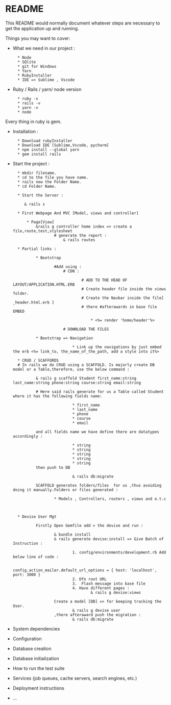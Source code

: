 # README

This README would normally document whatever steps are necessary to get the
application up and running.

Things you may want to cover:

* What we need in our project :
    
        * Node
        * SQlite
        * git for Windows
        * Yarn
        * RubyInstaller
        * IDE => Sublime , Vscode

* Ruby / Rails / yarn/ node version

        * ruby -v
        * rails -v
        * yarn -v
        * node

Every thing in ruby is gem.

* Installation :

        * Download rubyInstaller
        * Download IDE [Sublime,Vscode, pycharm]
        * npm install --global yarn
        * gem install rails

* Start the project :

        * mkdir filename.
        * cd to the file you have name.
        * rails new the Folder Name.
        * cd Folder Name.

        * Start the Server :

           & rails s

        * First Webpage And MVC [Model, views and controller]

            * Page[View]
                &rails g controller home index => create a file,route,test,stylesheet
                        # generate the report :
                            & rails routes
        
        * Partial links :

                * Bootstrap 

                        #Add using :
                            # CDN :

                                    # ADD TO THE HEAD OF LAYOUT/APPLICATION.HTML.ERB
                                    # Create header file inside the views folder.
                                    # Create the Navbar inside the file[ _header.html.erb ]                                    
                                    # there #afterawards in base file EMBED 

                                        * <%= render 'home/header'%>
                                        
                            # DOWNLOAD THE FILES

                * Bootstrap => Navigation

                                * Link up the navigations by just embed the erb <%= link_to, the_name_of_the_path, add a style into it%>
        
        * CRUD / SCAFFORDS
        # In rails we do CRUD using a SCAFFOLD. Is majorly create DB model or a Table,therefore, use the below command :

                & rails g scaffold Student first_name:string last_name:string phone:string course:string email:string

                # Here said rails generate for us a Table called Student where it has the following fields name:

                                * first_name
                                * last_name
                                * phone
                                * course
                                * email

                and all fields name we have define there are datatypes accordingly :
 
                                * string
                                * string
                                * string
                                * string
                                * string
                then push to DB

                                & rails db:migrate    

                SCAFFOLD generates folders/files  for us ,thus avoiding doing it manually.Folders or files generated :

                        * Models , Controllers, routers , views and e.t.c

                
                
        * Devise User Mgt

                Firstly Open Gemfile add > the devise and run :

                        & bundle install
                        & rails generate devise:install => Give Batch of Instruction :

                                1. config/environments/development.rb Add below line of code :

                                        config.action_mailer.default_url_options = { host: 'localhost', port: 3000 }
                                2. Dfn root URL
                                3.  Flash message into base file
                                4. Have different pages :
                                        & rails g devise:views

                        Create a model [DB] => for keeping tracking the User.
                                & rails g devise user
                        ,there afteraward push the migration :
                                & rails db:migrate

                


* System dependencies

* Configuration

* Database creation

* Database initialization

* How to run the test suite

* Services (job queues, cache servers, search engines, etc.)

* Deployment instructions

* ...
